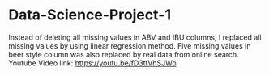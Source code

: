 # Data-Science-Project-1
Instead of deleting all missing values in ABV and IBU columns, I replaced all missing values by using linear regression method.
Five missing values in beer style column was also replaced by real data from online search.
Youtube Video link: https://youtu.be/fD3ttVhSJWo
